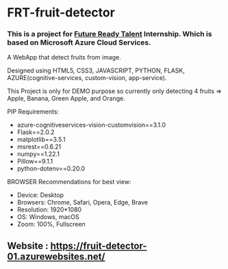 # FRT-fruit-detector

### This is a project for [Future Ready Talent](https://futurereadytalent.in/) Internship. Which is based on Microsoft Azure Cloud Services.

A WebApp that detect fruits from image.

Designed using HTML5, CSS3, JAVASCRIPT, PYTHON, FLASK, AZURE(cognitive-services, custom-vision, app-service).

This Project is only for DEMO purpose so currently only detecting 4 fruits => Apple, Banana, Green Apple, and Orange.

PIP Requirements:
* azure-cognitiveservices-vision-customvision==3.1.0
* Flask==2.0.2
* matplotlib==3.5.1
* msrest==0.6.21
* numpy==1.22.1
* Pillow==9.1.1
* python-dotenv==0.20.0

BROWSER Recommendations for best view:
*	Device: Desktop
*	Browsers: Chrome, Safari, Opera, Edge, Brave
*	Resolution: 1920*1080
*	OS: Windows, macOS
*	Zoom: 100%, Fullscreen

## Website : https://fruit-detector-01.azurewebsites.net/
